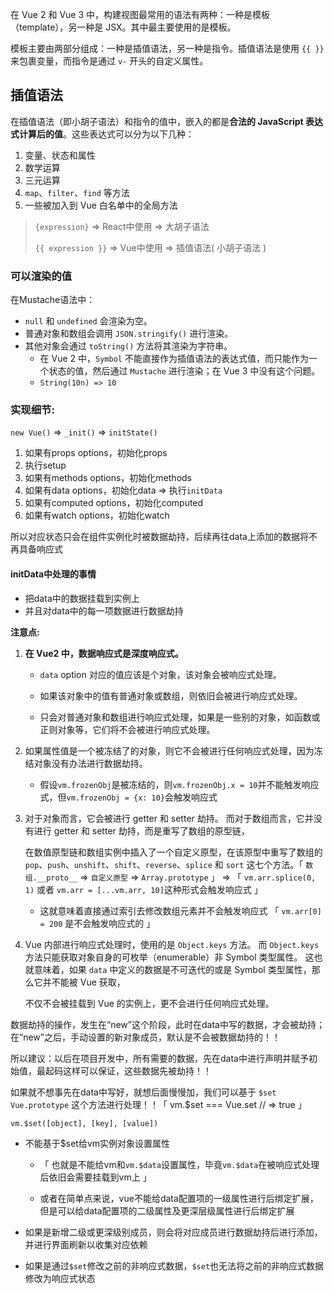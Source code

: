 在 Vue 2 和 Vue 3 中，构建视图最常用的语法有两种：一种是模板（template），另一种是 JSX。其中最主要使用的是模板。

模板主要由两部分组成：一种是插值语法，另一种是指令。插值语法是使用 `{{ }}` 来包裹变量，而指令是通过 `v-` 开头的自定义属性。



## 插值语法

在插值语法（即小胡子语法）和指令的值中，嵌入的都是**合法的 JavaScript 表达式计算后的值**。这些表达式可以分为以下几种：

1. 变量、状态和属性
2. 数学运算
3. 三元运算
4. `map`、`filter`、`find` 等方法
5. 一些被加入到 Vue 白名单中的全局方法

> `{expression}` => React中使用 => 大胡子语法
>
> `{{ expression }}` => Vue中使用 => 插值语法( 小胡子语法 )



### 可以渲染的值

在Mustache语法中：

- `null` 和 `undefined` 会渲染为空。
- 普通对象和数组会调用 `JSON.stringify()` 进行渲染。
- 其他对象会通过 `toString()` 方法将其渲染为字符串。
  - 在 Vue 2 中，`Symbol` 不能直接作为插值语法的表达式值，而只能作为一个状态的值，然后通过 `Mustache` 进行渲染；在 Vue 3 中没有这个问题。
  - `String(10n) => 10`



### 实现细节:

`new Vue()` => `_init()` => `initState()`

1. 如果有props options，初始化props
2. 执行setup
3. 如果有methods options，初始化methods
4. 如果有data options，初始化data => 执行`initData`
5. 如果有computed options，初始化computed
6. 如果有watch options，初始化watch

所以对应状态只会在组件实例化时被数据劫持，后续再往data上添加的数据将不再具备响应式



#### initData中处理的事情

+ 把data中的数据挂载到实例上
+ 并且对data中的每一项数据进行数据劫持



**注意点:**

1. **在 Vue2 中，数据响应式是深度响应式。**

   + `data` option 对应的值应该是个对象，该对象会被响应式处理。

   + 如果该对象中的值有普通对象或数组，则依旧会被进行响应式处理。

   + 只会对普通对象和数组进行响应式处理，如果是一些别的对象，如函数或正则对象等，它们将不会被进行响应式处理。

     

2. 如果属性值是一个被冻结了的对象，则它不会被进行任何响应式处理，因为冻结对象没有办法进行数据劫持。

   + 假设`vm.frozenObj`是被冻结的，则`vm.frozenObj.x = 10`并不能触发响应式，但`vm.frozenObj = {x: 10}`会触发响应式

   

3. 对于对象而言，它会被进行 getter 和 setter 劫持。
   而对于数组而言，它并没有进行 getter 和 setter 劫持，而是重写了数组的原型链，

   在数值原型链和数组实例中插入了一个自定义原型，在该原型中重写了数组的 `pop`、`push`、`unshift`、`shift`、`reverse`、`splice` 和 `sort` 这七个方法。「 `数组.__proto__` => `自定义原型` => `Array.prototype` 」 => 「 `vm.arr.splice(0, 1)` 或者 `vm.arr = [...vm.arr, 10]`这种形式会触发响应式 」

   + 这就意味着直接通过索引去修改数组元素并不会触发响应式 「 `vm.arr[0] = 200` 是不会触发响应式的 」

   

4. Vue 内部进行响应式处理时，使用的是 `Object.keys` 方法。
   而 `Object.keys` 方法只能获取对象自身的可枚举（enumerable）非 Symbol 类型属性。
   这也就意味着，如果 `data` 中定义的数据是不可迭代的或是 Symbol 类型属性，那么它并不能被 Vue 获取，

   不仅不会被挂载到 Vue 的实例上，更不会进行任何响应式处理。





数据劫持的操作，发生在“new”这个阶段，此时在data中写的数据，才会被劫持；在“new”之后，手动设置的新对象成员，默认是不会被数据劫持的！！

所以建议：以后在项目开发中，所有需要的数据，先在data中进行声明并赋予初始值，最起码这样可以保证，这些数据先被劫持！！

如果就不想事先在data中写好，就想后面慢慢加，我们可以基于 `$set` `Vue.prototype` 这个方法进行处理！！「 vm.$set === Vue.set // => true 」



`vm.$set([object], [key], [value])`

+ 不能基于$set给vm实例对象设置属性 
  + 「 也就是不能给vm和`vm.$data`设置属性，毕竟`vm.$data`在被响应式处理后依旧会需要挂载到vm上 」

  + 或者在简单点来说，vue不能给data配置项的一级属性进行后绑定扩展，但是可以给data配置项的二级属性及更深层级属性进行后绑定扩展

+ 如果是新增二级或更深级别成员，则会将对应成员进行数据劫持后进行添加，并进行界面刷新以收集对应依赖

+ 如果是通过`$set`修改之前的非响应式数据，`$set`也无法将之前的非响应式数据修改为响应式状态